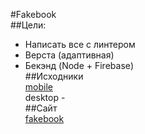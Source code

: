 #Fakebook  
##Цели:  
+ Написать все с линтером
+ Верста (адаптивная)  
+ Бекэнд (Node + Firebase)  
##Исходники  
[mobile](./sourceimgs/)  
desktop -  
##Сайт  
[fakebook](https://cakenumber1.github.io/fakebook) 